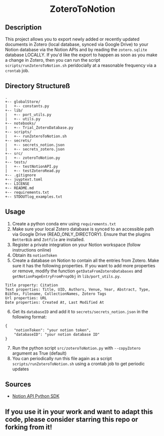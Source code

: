 <div align="center">    
 
# ZoteroToNotion     
  
</div>
 
## Description   
This project allows you to export newly added or recently updated documents in Zotero (local database, synced via Google Drive) to your Notion database via the Notion APIs and by reading the `zotero.sqlite` database LOCALLY. If you'd like the export to happen as soon as you make a change in Zotero, then you can run the script `scripts/runZoteroToNotion.sh` peridocially at a reasonable frequency via a `crontab` job. 

## Directory Structureß

```
.
+-- globalStore/
|   +-- constants.py
+-- lib/
|   +-- port_utils.py
|   +-- utils.py
+-- notebooks/
|   +-- Trial_ZoteroDatabase.py
+-- scripts/
|   +-- runZoteroToNotion.sh
+-- secrets/
|   +-- secrets_notion.json
|   +-- secrets_zotero.json
+-- src/
|   +-- zoteroToNotion.py
+-- tests/
|   +-- testNotionAPI.py
|   +-- testZoteroRead.py
+-- .gitignore
+-- juyptext.toml
+-- LICENSE
+-- README.md
+-- requirements.txt
+-- STDOUTlog_examples.txt
```

## Usage
1. Create a python conda env using `requirements.txt`
2. Make sure your local Zotero database is synced to an accessible path via Google Drive (READ_ONLY_DIRECTORY). Ensure that the plugins `BetterBib` and `Zotfile` are installed.
3. Register a private integration on your Notion workspace (follow instructions online)
4. Obtain its `notionToken`
5. Create a database on Notion to contain all the entries from Zotero. Make sure it has the following properties. If you want to add more properties or remove, modify the function `getDataFromZoteroDatabases` and `getNotionPageEntryFromPropObj` in `lib/port_utils.py`.
```
Title property: Citation
Text properties: Title, UID, Authors, Venue, Year, Abstract, Type, BibTex, Filename, CollectionNames, Zotero Tags
Url properties: URL
Date properties: Created At, Last Modified At
```
6. Get its `databaseID` and add it to `secrets/secrets_notion.json` in the following format:
```
{
    "notionToken": "your notion token",
    "databaseID": "your notion database ID"
}
```
7. Run the python script `src/zoteroToNotion.py` with `--copyZotero` argument as True (default)
8. You can periodically run this file again as a script `scripts/runZoteroToNotion.sh` using a crontab job to get periodic updates

## Sources

- [Notion API Python SDK](https://github.com/ramnes/notion-sdk-py)

## If you use it in your work and want to adapt this code, please consider starring this repo or forking from it!
 

